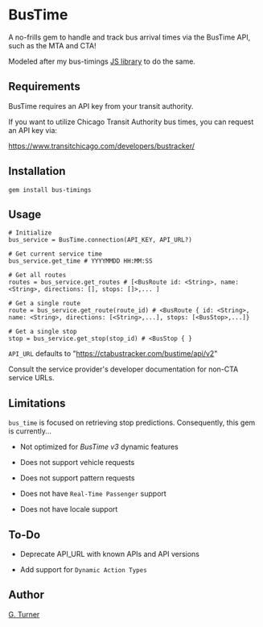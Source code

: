 # BusTime

A no-frills gem to handle and track bus arrival times via the BusTime API, such as the MTA and CTA!

Modeled after my bus-timings [JS library](https://github.com/glenn_turner/bus-timings) to do the same.

## Requirements

BusTime requires an API key from your transit authority.

If you want to utilize Chicago Transit Authority bus times, you can request an API key via:

https://www.transitchicago.com/developers/bustracker/


## Installation

`gem install bus-timings`

## Usage

```
# Initialize
bus_service = BusTime.connection(API_KEY, API_URL?)

# Get current service time
bus_service.get_time # YYYYMMDD HH:MM:SS

# Get all routes
routes = bus_service.get_routes # [<BusRoute id: <String>, name: <String>, directions: [], stops: []>,... ]

# Get a single route
route = bus_service.get_route(route_id) # <BusRoute { id: <String>, name: <String>, directions: [<String>,...], stops: [<BusStop>,...]}

# Get a single stop
stop = bus_service.get_stop(stop_id) # <BusStop { }
```

`API_URL` defaults to "https://ctabustracker.com/bustime/api/v2"

Consult the service provider's developer documentation for non-CTA service URLs.

## Limitations

`bus_time` is focused on retrieving stop predictions. Consequently, this gem is currently...

- Not optimized for _BusTime v3_ dynamic features

- Does not support vehicle requests

- Does not support pattern requests

- Does not have `Real-Time Passenger` support

- Does not have locale support

## To-Do

- Deprecate API_URL with known APIs and API versions

- Add support for `Dynamic Action Types`

## Author

[G. Turner](mailto:contact@iamgturner.com)
